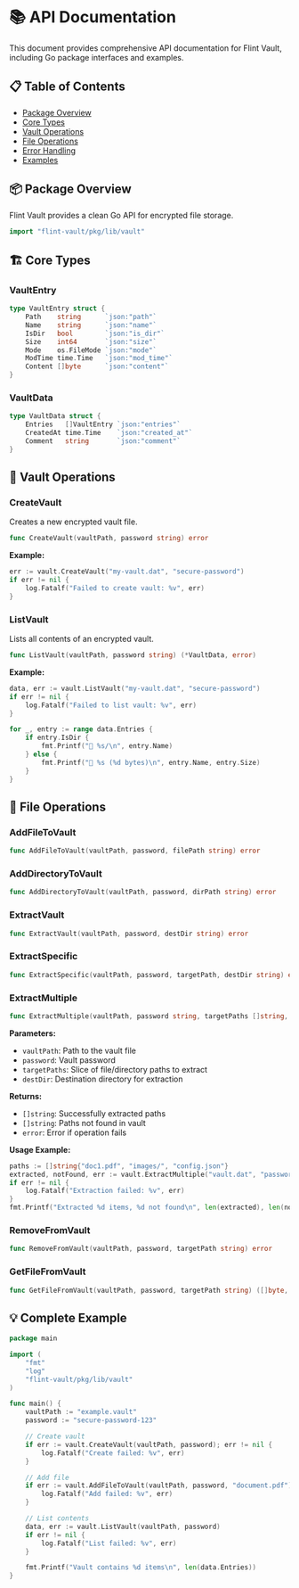 # 📚 API Documentation

This document provides comprehensive API documentation for Flint Vault, including Go package interfaces and examples.

## 📋 Table of Contents

- [Package Overview](#package-overview)
- [Core Types](#core-types)
- [Vault Operations](#vault-operations)
- [File Operations](#file-operations)
- [Error Handling](#error-handling)
- [Examples](#examples)

## 📦 Package Overview

Flint Vault provides a clean Go API for encrypted file storage.

```go
import "flint-vault/pkg/lib/vault"
```

## 🏗️ Core Types

### VaultEntry

```go
type VaultEntry struct {
    Path    string      `json:"path"`
    Name    string      `json:"name"`
    IsDir   bool        `json:"is_dir"`
    Size    int64       `json:"size"`
    Mode    os.FileMode `json:"mode"`
    ModTime time.Time   `json:"mod_time"`
    Content []byte      `json:"content"`
}
```

### VaultData

```go
type VaultData struct {
    Entries   []VaultEntry `json:"entries"`
    CreatedAt time.Time    `json:"created_at"`
    Comment   string       `json:"comment"`
}
```

## 🔐 Vault Operations

### CreateVault

Creates a new encrypted vault file.

```go
func CreateVault(vaultPath, password string) error
```

**Example:**
```go
err := vault.CreateVault("my-vault.dat", "secure-password")
if err != nil {
    log.Fatalf("Failed to create vault: %v", err)
}
```

### ListVault

Lists all contents of an encrypted vault.

```go
func ListVault(vaultPath, password string) (*VaultData, error)
```

**Example:**
```go
data, err := vault.ListVault("my-vault.dat", "secure-password")
if err != nil {
    log.Fatalf("Failed to list vault: %v", err)
}

for _, entry := range data.Entries {
    if entry.IsDir {
        fmt.Printf("📁 %s/\n", entry.Name)
    } else {
        fmt.Printf("📄 %s (%d bytes)\n", entry.Name, entry.Size)
    }
}
```

## 📁 File Operations

### AddFileToVault

```go
func AddFileToVault(vaultPath, password, filePath string) error
```

### AddDirectoryToVault

```go
func AddDirectoryToVault(vaultPath, password, dirPath string) error
```

### ExtractVault

```go
func ExtractVault(vaultPath, password, destDir string) error
```

### ExtractSpecific

```go
func ExtractSpecific(vaultPath, password, targetPath, destDir string) error
```

### ExtractMultiple

```go
func ExtractMultiple(vaultPath, password string, targetPaths []string, destDir string) ([]string, []string, error)
```

**Parameters:**
- `vaultPath`: Path to the vault file
- `password`: Vault password
- `targetPaths`: Slice of file/directory paths to extract
- `destDir`: Destination directory for extraction

**Returns:**
- `[]string`: Successfully extracted paths
- `[]string`: Paths not found in vault
- `error`: Error if operation fails

**Usage Example:**
```go
paths := []string{"doc1.pdf", "images/", "config.json"}
extracted, notFound, err := vault.ExtractMultiple("vault.dat", "password", paths, "./output/")
if err != nil {
    log.Fatalf("Extraction failed: %v", err)
}
fmt.Printf("Extracted %d items, %d not found\n", len(extracted), len(notFound))
```

### RemoveFromVault

```go
func RemoveFromVault(vaultPath, password, targetPath string) error
```

### GetFileFromVault

```go
func GetFileFromVault(vaultPath, password, targetPath string) ([]byte, error)
```

## 💡 Complete Example

```go
package main

import (
    "fmt"
    "log"
    "flint-vault/pkg/lib/vault"
)

func main() {
    vaultPath := "example.vault"
    password := "secure-password-123"

    // Create vault
    if err := vault.CreateVault(vaultPath, password); err != nil {
        log.Fatalf("Create failed: %v", err)
    }

    // Add file
    if err := vault.AddFileToVault(vaultPath, password, "document.pdf"); err != nil {
        log.Fatalf("Add failed: %v", err)
    }

    // List contents
    data, err := vault.ListVault(vaultPath, password)
    if err != nil {
        log.Fatalf("List failed: %v", err)
    }

    fmt.Printf("Vault contains %d items\n", len(data.Entries))
} 